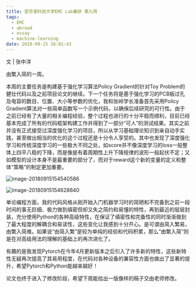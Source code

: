 ```yaml
---
title: 密苏里科技大学EMC Lab暑研 第九周
tags:
  - EMC
  - abroad
  - essay
  - machine-learning
date: 2018-09-15 16:01:43
---
```



文 | 张中洋

由繁入简的一周。

本周的主要任务是构建基于强化学习算法Policy Gradient的针对Toy Problem的健壮代码以及之前项目论文的继续。下一个任务将是基于强化学习的PCB板过孔及电容的数目、位置、大小等参数的优化，我和张岭学长准备首先采用Policy Gradient算法对一些简单函数写一个示例代码，以确保后续研究的可行性。由于之前已经有了大量的相关编程经验，整个过程也进行的十分平稳而顺利，目前已经基本完成了所有的代码框架构建工作并得到了一部分“可人”的测试结果。其实之前并没有正式接受过深度强化学习的项目，所以从学习基础理论知识到亲自动手实践，甚至做出相当的优化的这个过程还是十分令人享受的。其中也发现了深度强化学习和传统深度学习的一些极大不同之处，如score并不像深度学习的loss一般整体上四平八稳的下降，而是像是有着周期性上升下降规律的波形一般起伏不定；又如模型的设计本身不是最重要的部分了，而对于reward这个新的变量的定义和整体“策略”的制定更加重要。

<!-- more -->

![image-20180915154540586](006tNc79ly1fvawo5ni4uj31kw0pvdm3.jpg)

![image-20180915154628840](006tNc79ly1fvawo6zen0j30tm0qwafz.jpg)

单论编程方面，我的代码风格从刚开始入门机器学习时的简陋和不完备到之前一段时间的事无巨细、极力做到缜密但却又失之简约和易懂的特性，再到最近的层层封装，充分使用Python的各种高级特性，在保证了缜密性和完备性的同时渐渐做到了最大程度的解耦合和易读性，这些变化让我感到十分开心。是可谓由简入繁易，由繁入简难。如果说“由简入繁”是较为单纯的经验和代码积累，那么“由繁入简”则是在对高级用法的理解的基础上的再次进化了。

有趣的是我发现Pytorch在今年4月更新版本之后引入了许多新的特性，这些新特性无疑再次提高了其易用程度，在代码对各种设备的兼容性方面也做出了显著的提升，希望Pytorch和Python能越来越好！

论文也终于进入了修改阶段，希望下周能给出一版像样的稿子交由老师修改。